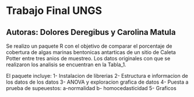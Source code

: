 # Trabajo Final UNGS
## Autoras: Dolores Deregibus y Carolina Matula

Se realizo un paquete R con el objetivo de comparar el porcentaje de cobertura de algas marinas bentonicas antarticas 
de un sitio de Caleta Potter entre tres anios de muestreo.
Los datos originales con que se realizaron los analisis se encuentran en la Tabla_1.

El paquete incluye:
1- Instalacion de librerias
2- Estructura e informacion de los datos de los datos
3- ANOVA y exploracion grafica de datos 
4- Puesta a prueba de supeuestos:
  a-normalidad
  b- homocedasticidad
5- Graficos
